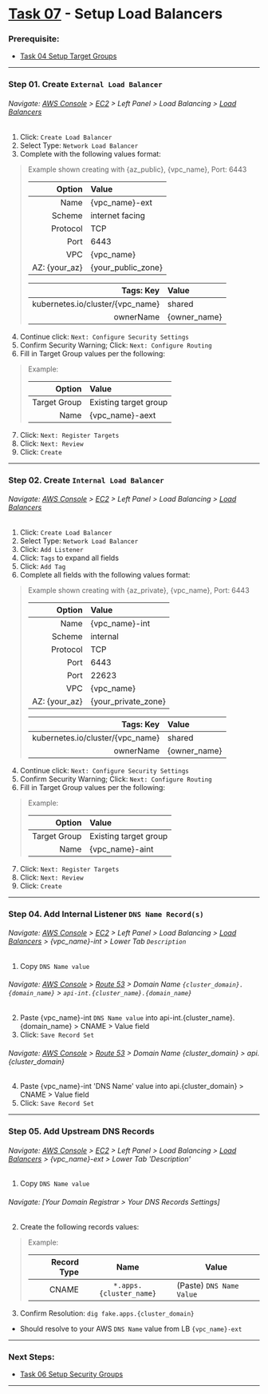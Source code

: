 # [Task 07](../tasks/loadbalancer/) - Setup Load Balancers
### Prerequisite:
  + [Task 04 Setup Target Groups]
---------------------------------------------------------------------------------
### Step 01\. Create `External Load Balancer`
###### Navigate: [AWS Console] > [EC2] > Left Panel > Load Balancing > [Load Balancers]

  1. Click: `Create Load Balancer`
  2. Select Type: `Network Load Balancer`
  3. Complete with the following values format:    
> Example shown creating with {az_public}, {vpc_name}, Port: 6443
>
>   | Option            | Value                 |
>   |------------------:|:----------------------|
>   | Name              | {vpc_name}-ext        |
>   | Scheme            | internet facing       |
>   | Protocol          | TCP                   |
>   | Port              | 6443                  |
>   | VPC               | {vpc_name}            |
>   | AZ: {your_az}     | {your_public_zone}    |
>
>   | Tags: Key                        | Value        |
>   |---------------------------------:|:-------------|
>   | kubernetes.io/cluster/{vpc_name} | shared       |
>   | ownerName                        | {owner_name} |
>

  4. Continue click: `Next: Configure Security Settings`
  5. Confirm Security Warning; Click: `Next: Configure Routing`
  6. Fill in Target Group values per the following:
> Example:
>
>   | Option            | Value                 |
>   |------------------:|:----------------------|
>   | Target Group      | Existing target group |
>   | Name              | {vpc_name}-aext       |
>

  7. Click: `Next: Register Targets`
  8. Click: `Next: Review`
  9. Click: `Create`

---------------------------------------------------------------------------------
### Step 02\. Create `Internal Load Balancer`
###### Navigate: [AWS Console] > [EC2] > Left Panel > Load Balancing > [Load Balancers]

  1. Click: `Create Load Balancer`
  2. Select Type: `Network Load Balancer`
  2. Click: `Add Listener`
  2. Click: `Tags` to expand all fields
  2. Click: `Add Tag`
  3. Complete all fields with the following values format:    
> Example shown creating with {az_private}, {vpc_name}, Port: 6443
>
>   | Option            | Value                 |
>   |------------------:|:----------------------|
>   | Name              | {vpc_name}-int        |
>   | Scheme            | internal              |
>   | Protocol          | TCP                   |
>   | Port              | 6443                  |
>   | Port              | 22623                 |
>   | VPC               | {vpc_name}            |
>   | AZ: {your_az}     | {your_private_zone}   |
>
>   | Tags: Key                        | Value        |
>   |---------------------------------:|:-------------|
>   | kubernetes.io/cluster/{vpc_name} | shared       |
>   | ownerName                        | {owner_name} |
>

  4. Continue click: `Next: Configure Security Settings`
  5. Confirm Security Warning; Click: `Next: Configure Routing`
  6. Fill in Target Group values per the following:
> Example:
>   
>   | Option            | Value                 |
>   |------------------:|:----------------------|
>   | Target Group      | Existing target group |
>   | Name              | {vpc_name}-aint       |

  7. Click: `Next: Register Targets`
  8. Click: `Next: Review`
  9. Click: `Create`

---------------------------------------------------------------------------------
### Step 04\. Add Internal Listener `DNS Name Record(s)`
###### Navigate: [AWS Console] > [EC2] > Left Panel > Load Balancing > [Load Balancers] > {vpc_name}-int > Lower Tab `Description`
  1. Copy `DNS Name value` 

###### Navigate: [AWS Console] > [Route 53] > Domain Name `{cluster_domain}.{domain_name}` > `api-int.{cluster_name}.{domain_name}`
  2. Paste {vpc\_name}-int `DNS Name value` into api-int.{cluster\_name}.{domain\_name} > CNAME > Value field
  3. Click: `Save Record Set`

###### Navigate: [AWS Console] > [Route 53] > Domain Name {cluster_domain} > api.{cluster_domain}
  4. Paste {vpc\_name}-int 'DNS Name' value into api.{cluster\_domain} > CNAME > Value field
  5. Click: `Save Record Set`

---------------------------------------------------------------------------------
### Step 05\. Add Upstream DNS Records
###### Navigate: [AWS Console] > [EC2] > Left Panel > Load Balancing > [Load Balancers] > {vpc_name}-ext > Lower Tab 'Description'
  1. Copy `DNS Name value` 

###### Navigate: [Your Domain Registrar > Your DNS Records Settings]
  2. Create the following records values:
> Example:
>   
>   | Record Type       | Name                      | Value                       |
>   |------------------:|:-------------------------:|-----------------------------|
>   | CNAME             | ` *.apps.{cluster_name} ` | (Paste) `DNS Name Value`    |
>

  3. Confirm Resolution: `dig fake.apps.{cluster_domain}`
  - Should resolve to your AWS `DNS Name` value from LB `{vpc_name}-ext`

---------------------------------------------------------------------------------
### Next Steps:
  + [Task 06 Setup Security Groups]
--------------------------------------------------------------------------------
[Task 04 Setup Target Groups]:../manual/04_TargetGroups.md
[Task 06 Setup Security Groups]:../manual/06_SecurityGroups.md
[AWS Console]:https://console.amazonaws-us-gov.com/console/home
[EC2]:https://console.amazonaws-us-gov.com/ec2/home
[Route 53]:https://console.amazonaws-us-gov.com/route53/home
[Target Groups]:https://console.amazonaws-us-gov.com/ec2/home#TargetGroups
[Load Balancers]:https://console.amazonaws-us-gov.com/ec2/v2/home#LoadBalancers
